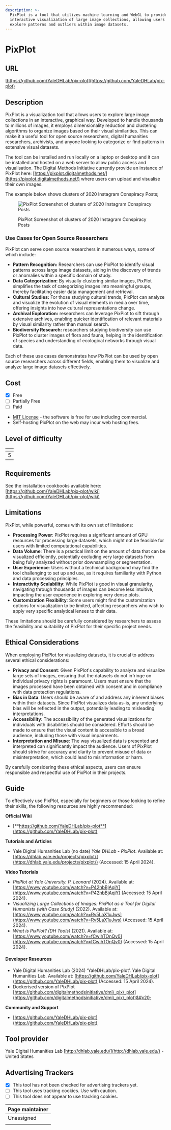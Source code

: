 ```yaml
---
description: >-
  PixPlot is a tool that utilizes machine learning and WebGL to provide an
  interactive visualization of large image collections, allowing users to
  explore patterns and outliers within image datasets.
---
```


# PixPlot

## URL

[https://github.com/YaleDHLab/pix-plot](https://github.com/YaleDHLab/pix-plot)

## Description

PixPlot is a visualization tool that allows users to explore large image collections in an interactive, graphical way. Developed to handle thousands to millions of images, it employs dimensionality reduction and clustering algorithms to organize images based on their visual similarities. This can make it a useful tool for open source researchers, digital humanities researchers, archivists, and anyone looking to categorize or find patterns in extensive visual datasets.

The tool can be installed and run locally on a laptop or desktop and it can be installed and hosted on a web server to allow public access and visualisation. The Digital Methods Initiative currently provide an instance of PixPlot here: [https://pixplot.digitalmethods.net/](https://pixplot.digitalmethods.net/) where users can upload and visualise their own images.

The example below shows clusters of 2020 Instagram Conspiracy Posts;

<figure><img src=".gitbook/assets/Screenshot 2024-04-15 at 2.54.52 PM.png" alt="PixPlot Screenshot of  clusters of 2020 Instagram Conspiracy Posts"><figcaption><p>PixPlot Screenshot of  clusters of 2020 Instagram Conspiracy Posts</p></figcaption></figure>

### Use Cases for Open Source Researchers

PixPlot can serve open source researchers in numerous ways, some of which include:

* **Pattern Recognition:** Researchers can use PixPlot to identify visual patterns across large image datasets, aiding in the discovery of trends or anomalies within a specific domain of study.
* **Data Categorization:** By visually clustering similar images, PixPlot simplifies the task of categorizing images into meaningful groups, thereby facilitating easier data management and retrieval.
* **Cultural Studies:** For those studying cultural trends, PixPlot can analyze and visualize the evolution of visual elements in media over time, offering insights into how cultural representations change.
* **Archival Exploration:** researchers can leverage PixPlot to sift through extensive archives, enabling quicker identification of relevant materials by visual similarity rather than manual search.
* **Biodiversity Research:** researchers studying biodiversity can use PixPlot to cluster images of flora and fauna, helping in the identification of species and understanding of ecological networks through visual data.

Each of these use cases demonstrates how PixPlot can be used by open source researchers across different fields, enabling them to visualize and analyze large image datasets effectively.

## Cost

* [x] Free
* [ ] Partially Free
* [ ] Paid

<!---->

* [MIT License](https://github.com/YaleDHLab/pix-plot/blob/master/LICENSE) - the software is free for use including commercial.
* Self-hosting PixPlot on the web may incur web hosting fees.

## Level of difficulty

<table><thead><tr><th data-type="rating" data-max="5"></th></tr></thead><tbody><tr><td>5</td></tr></tbody></table>

## Requirements

See the installation cookbooks available here: [https://github.com/YaleDHLab/pix-plot/wiki](https://github.com/YaleDHLab/pix-plot/wiki)

## Limitations

PixPlot, while powerful, comes with its own set of limitations:

* **Processing Power**: PixPlot requires a significant amount of GPU resources for processing large datasets, which might not be feasible for users with limited computational capabilities.
* **Data Volume**: There is a practical limit on the amount of data that can be visualized efficiently, potentially excluding very large datasets from being fully analyzed without prior downsampling or segmentation.
* **User Experience**: Users without a technical background may find the tool challenging to set up and use, as it requires familiarity with Python and data processing principles.
* **Interactivity Scalability**: While PixPlot is good in visual granularity, navigating through thousands of images can become less intuitive, impacting the user experience in exploring very dense plots.
* **Customization Flexibility**: Some users might find the customization options for visualization to be limited, affecting researchers who wish to apply very specific analytical lenses to their data.

These limitations should be carefully considered by researchers to assess the feasibility and suitability of PixPlot for their specific project needs.

## Ethical Considerations

When employing PixPlot for visualizing datasets, it is crucial to address several ethical considerations:

* **Privacy and Consent**: Given PixPlot's capability to analyze and visualize large sets of images, ensuring that the datasets do not infringe on individual privacy rights is paramount. Users must ensure that the images processed have been obtained with consent and in compliance with data protection regulations.
* **Bias in Data**: Users should be aware of and address any inherent biases within their datasets. Since PixPlot visualizes data as-is, any underlying bias will be reflected in the output, potentially leading to misleading interpretations.
* **Accessibility**: The accessibility of the generated visualizations for individuals with disabilities should be considered. Efforts should be made to ensure that the visual content is accessible to a broad audience, including those with visual impairments.
* **Interpretation and Misuse**: The way visualized data is presented and interpreted can significantly impact the audience. Users of PixPlot should strive for accuracy and clarity to prevent misuse of data or misinterpretation, which could lead to misinformation or harm.

By carefully considering these ethical aspects, users can ensure responsible and respectful use of PixPlot in their projects.

## Guide

To effectively use PixPlot, especially for beginners or those looking to refine their skills, the following resources are highly recommended:

**Official Wiki**&#x20;

* [**https://github.com/YaleDHLab/pix-plot**](https://github.com/YaleDHLab/pix-plot)

**Tutorials and Articles**

* Yale Digital Humanities Lab (no date) _Yale DHLab - PixPlot_. Available at: [https://dhlab.yale.edu/projects/pixplot/](https://dhlab.yale.edu/projects/pixplot/) (Accessed: 15 April 2024).

**Video Tutorials**

* _PixPlot at Yale University. P. Leonard_ (2024). Available at: [https://www.youtube.com/watch?v=P42hbBjAqiY](https://www.youtube.com/watch?v=P42hbBjAqiY) (Accessed: 15 April 2024).
* _Visualizing Large Collections of Images: PixPlot as a Tool for Digital Humanists (with Case Study)_ (2022). Available at: [https://www.youtube.com/watch?v=Rv5LaX1uJws](https://www.youtube.com/watch?v=Rv5LaX1uJws) (Accessed: 15 April 2024).
* _What is PixPlot? (DH Tools)_ (2021). Available at: [https://www.youtube.com/watch?v=fCwihTOnQv0](https://www.youtube.com/watch?v=fCwihTOnQv0) (Accessed: 15 April 2024).

#### Developer Resources

* Yale Digital Humanities Lab (2024) ‘YaleDHLab/pix-plot’. Yale Digital Humanities Lab. Available at: [https://github.com/YaleDHLab/pix-plot](https://github.com/YaleDHLab/pix-plot) (Accessed: 15 April 2024).
* Dockerised version of PixPlot [https://github.com/digitalmethodsinitiative/dmi\_pix\_plot](https://github.com/digitalmethodsinitiative/dmi\_pix\_plot)&#x20;

**Community and Support**

* &#x20;[https://github.com/YaleDHLab/pix-plot](https://github.com/YaleDHLab/pix-plot)

## Tool provider

Yale Digital Humanities Lab [http://dhlab.yale.edu/](http://dhlab.yale.edu/) - United States

## Advertising Trackers

* [x] This tool has not been checked for advertising trackers yet.
* [ ] This tool uses tracking cookies. Use with caution.
* [ ] This tool does not appear to use tracking cookies.

| Page maintainer |
| --------------- |
| Unassigned      |
|                 |

